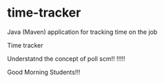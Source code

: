 # time-tracker
Java (Maven) application for tracking time on the job

Time tracker

Understatnd the concept of poll scm!! !!!!!

Good Morning Students!!!
